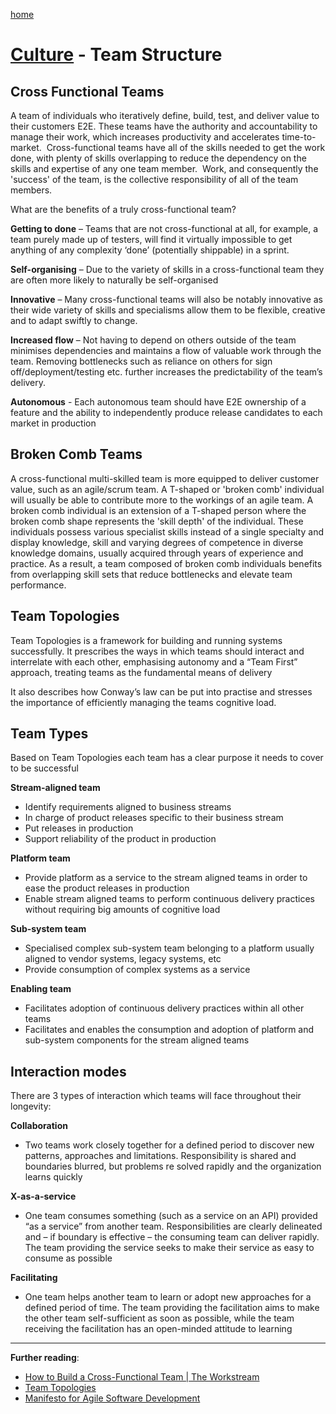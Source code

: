 [home](../README.md)
# [Culture](README.md) - Team Structure


## Cross Functional Teams

A team of individuals who iteratively define, build, test, and deliver value to their customers E2E. These teams have the authority and accountability to manage their work, which increases productivity and accelerates time-to-market.  Cross-functional teams have all of the skills needed to get the work done, with plenty of skills overlapping to reduce the dependency on the skills and expertise of any one team member.  Work, and consequently the 'success' of the team, is the collective responsibility of all of the team members.


What are the benefits of a truly cross-functional team?

**Getting to done** – Teams that are not cross-functional at all, for example, a team purely made up of testers, will find it virtually impossible to get anything of any complexity ‘done’ (potentially shippable) in a sprint.

**Self-organising** – Due to the variety of skills in a cross-functional team they are often more likely to naturally be self-organised

**Innovative** – Many cross-functional teams will also be notably innovative as their wide variety of skills and specialisms allow them to be flexible, creative and to adapt swiftly to change.

**Increased flow** – Not having to depend on others outside of the team minimises dependencies and maintains a flow of valuable work through the team. Removing bottlenecks such as reliance on others for sign off/deployment/testing etc. further increases the predictability of the team’s delivery.

**Autonomous** - Each autonomous team should have E2E ownership of a feature and the ability to independently produce release candidates to each market in production

## Broken Comb Teams

A cross-functional multi-skilled team is more equipped to deliver customer value, such as an agile/scrum team. A T-shaped or 'broken comb' individual will usually be able to contribute more to the workings of an agile team. A broken comb individual is an extension of a T-shaped person where the broken comb shape represents the 'skill depth' of the individual. These individuals possess various specialist skills instead of a single specialty and display knowledge, skill and varying degrees of competence in diverse knowledge domains, usually acquired through years of experience and practice. As a result, a team composed of broken comb individuals benefits from overlapping skill sets that reduce bottlenecks and elevate team performance.

## Team Topologies

Team Topologies is a framework for building and running systems successfully. It prescribes the ways in which teams should interact and interrelate with each other, emphasising autonomy and a “Team First” approach, treating teams as the fundamental means of delivery

It also describes how Conway’s law can be put into practise and stresses the importance of efficiently managing the teams cognitive load. 

## Team Types

Based on Team Topologies each team has a clear purpose it needs to cover to be successful 

**Stream-aligned team**
* Identify requirements aligned to business streams
* In charge of product releases specific to their business stream
* Put releases in production
* Support reliability of the product in production

**Platform team**
* Provide platform as a service to the stream aligned teams in order to ease the product releases in production
* Enable stream aligned teams to perform continuous delivery practices without requiring big amounts of cognitive load

**Sub-system team**
* Specialised complex sub-system team belonging to a platform usually aligned to vendor systems, legacy systems, etc
* Provide consumption of complex systems as a service

**Enabling team**
* Facilitates adoption of continuous delivery practices within all other teams
* Facilitates and enables the consumption and adoption of platform and sub-system components for the stream aligned teams 

## Interaction modes

There are 3 types of interaction which teams will face throughout their longevity:

**Collaboration**
* Two teams work closely together for a defined period to discover new patterns, approaches and limitations. Responsibility is shared and boundaries blurred, but problems re solved rapidly and the organization learns quickly

**X-as-a-service**
* One team consumes something (such as a service on an API) provided “as a service” from another team. Responsibilities are clearly delineated and – if boundary is effective – the consuming team can deliver rapidly. The team providing the service seeks to make their service as easy to consume as possible

**Facilitating**
* One team helps another team to learn or adopt new approaches for a defined period of time. The team providing the facilitation aims to make the other team self-sufficient as soon as possible, while the team receiving the facilitation has an open-minded attitude to learning


---
**Further reading**:
* [How to Build a Cross-Functional Team | The Workstream](https://www.atlassian.com/work-management/project-collaboration/cross-functional-teams)
* [Team Topologies](https://teamtopologies.com)
* [Manifesto for Agile Software Development](https://agilemanifesto.org)
